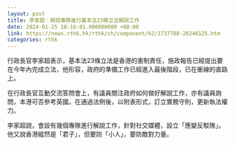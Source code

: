 ```yaml
---
layout: post
title: 李家超︰將設專隊進行基本法23條立法解說工作
date: 2024-01-25 18:16:01.000000000 +08:00
link: https://news.rthk.hk/rthk/ch/component/k2/1737788-20240125.htm
categories: rthk
---
```


行政長官李家超表示，基本法23條立法是香港的憲制責任，施政報告已經提出要在今年內完成立法，他形容，政府的準備工作已經進入最後階段，已在衝線的直路上。

在行政長官互動交流答問會上，有議員關注政府如何做好解說工作，亦有議員詢問，本港可否參考英國，在通過法例後，以附表形式，訂立實務守則，更新執法權力。

李家超說，會設有幾個專隊進行解說工作，針對社交媒體，設立「應變反駁隊」。他又說香港縱然是「君子」，但要防「小人」，要防敵對力量。
